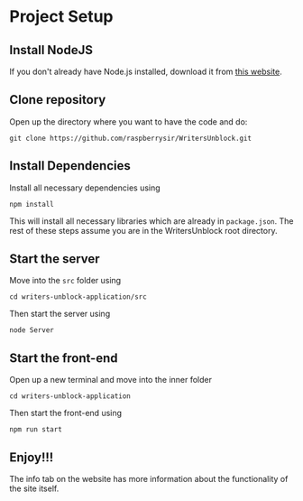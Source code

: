 # Project Setup

## Install NodeJS
If you don't already have Node.js installed, download it from [this website](https://nodejs.org/en/download).

## Clone repository
Open up the directory where you want to have the code and do:

`git clone https://github.com/raspberrysir/WritersUnblock.git`

## Install Dependencies
Install all necessary dependencies using

`npm install`

This will install all necessary libraries which are already in `package.json`.
The rest of these steps assume you are in the WritersUnblock root directory.

## Start the server
Move into the `src` folder using 

`cd writers-unblock-application/src`

Then start the server using

`node Server`

## Start the front-end
Open up a new terminal and move into the inner folder

`cd writers-unblock-application`

Then start the front-end using

`npm run start`

## Enjoy!!! 
The info tab on the website has more information about the functionality of the site itself.
